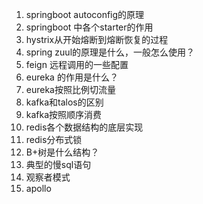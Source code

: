 1. springboot autoconfig的原理
2. springboot 中各个starter的作用
3. hystrix从开始熔断到熔断恢复的过程
4. spring zuul的原理是什么，一般怎么使用？
5. feign 远程调用的一些配置
6. eureka 的作用是什么？
7. eureka按照比例切流量
8. kafka和talos的区别
9. kafka按照顺序消费
10. redis各个数据结构的底层实现
11. redis分布式锁
12. B+树是什么结构？
13. 典型的慢sql语句
14. 观察者模式
15. apollo